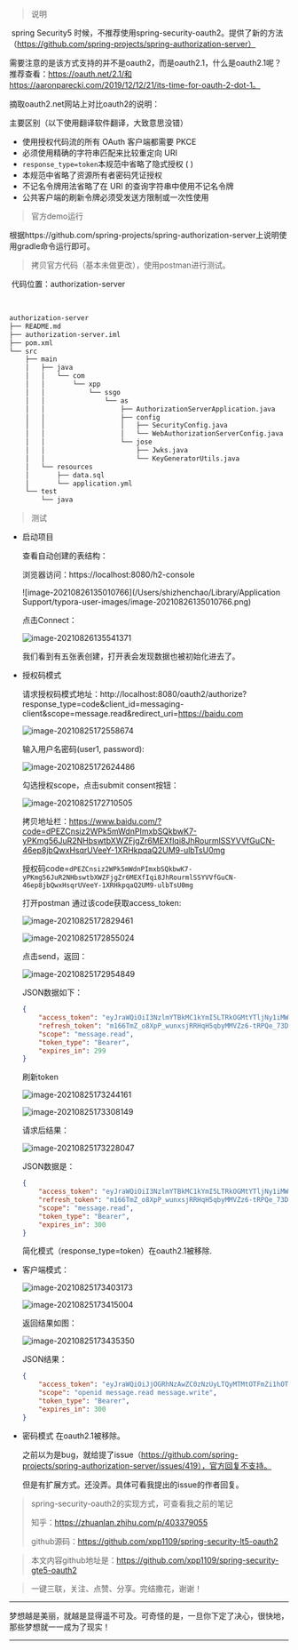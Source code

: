> 说明

​	spring Security5 时候，不推荐使用spring-security-oauth2。提供了新的方法（https://github.com/spring-projects/spring-authorization-server）

需要注意的是该方式支持的并不是oauth2，而是oauth2.1，什么是oauth2.1呢？推荐查看：https://oauth.net/2.1/和https://aaronparecki.com/2019/12/12/21/its-time-for-oauth-2-dot-1。

摘取oauth2.net网站上对比oauth2的说明：

主要区别（以下使用翻译软件翻译，大致意思没错）

- 使用授权代码流的所有 OAuth 客户端都需要 PKCE
- 必须使用精确的字符串匹配来比较重定向 URI
- `response_type=token`本规范中省略了隐式授权 ( )
- 本规范中省略了资源所有者密码凭证授权
- 不记名令牌用法省略了在 URI 的查询字符串中使用不记名令牌
- 公共客户端的刷新令牌必须受发送方限制或一次性使用

> 官方demo运行

​	根据https://github.com/spring-projects/spring-authorization-server上说明使用gradle命令运行即可。

> 拷贝官方代码（基本未做更改），使用postman进行测试。

​		代码位置：authorization-server

​		

```tex
authorization-server
├── README.md
├── authorization-server.iml
├── pom.xml
└── src
    ├── main
    │   ├── java
    │   │   └── com
    │   │       └── xpp
    │   │           └── ssgo
    │   │               └── as
    │   │                   ├── AuthorizationServerApplication.java
    │   │                   ├── config
    │   │                   │   ├── SecurityConfig.java
    │   │                   │   └── WebAuthorizationServerConfig.java
    │   │                   └── jose
    │   │                       ├── Jwks.java
    │   │                       └── KeyGeneratorUtils.java
    │   └── resources
    │       ├── data.sql
    │       └── application.yml
    └── test
        └── java
```



> 测试

* 启动项目

  查看自动创建的表结构：

  浏览器访问：https://localhost:8080/h2-console

  ![image-20210826135010766](/Users/shizhenchao/Library/Application Support/typora-user-images/image-20210826135010766.png)

  点击Connect：

  ![image-20210826135541371](https://raw.githubusercontent.com/xpp1109/images/main/uPic/image-20210826135541371.png)

  我们看到有五张表创建，打开表会发现数据也被初始化进去了。

  

* 授权码模式

  请求授权码模式地址：http://localhost:8080/oauth2/authorize?response_type=code&client_id=messaging-client&scope=message.read&redirect_uri=https://baidu.com

  ![image-20210825172558674](https://raw.githubusercontent.com/xpp1109/images/main/uPic/image-20210825172558674.png)

  输入用户名密码(user1, password):

  ![image-20210825172624486](https://raw.githubusercontent.com/xpp1109/images/main/uPic/image-20210825172624486.png)

  勾选授权scope，点击submit consent按钮：

  ![image-20210825172710505](https://raw.githubusercontent.com/xpp1109/images/main/uPic/image-20210825172710505.png)

  拷贝地址栏：https://www.baidu.com/?code=dPEZCnsiz2WPk5mWdnPImxbSQkbwK7-yPKmg56JuR2NHbswtbXWZFjgZr6MEXfIqi8JhRourmlSSYVVfGuCN-46ep8jbQwxHsqrUVeeY-1XRHkpqaQ2UM9-ulbTsU0mg

  授权码code=`dPEZCnsiz2WPk5mWdnPImxbSQkbwK7-yPKmg56JuR2NHbswtbXWZFjgZr6MEXfIqi8JhRourmlSSYVVfGuCN-46ep8jbQwxHsqrUVeeY-1XRHkpqaQ2UM9-ulbTsU0mg`

  打开postman 通过该code获取access_token:

  ![image-20210825172829461](https://raw.githubusercontent.com/xpp1109/images/main/uPic/image-20210825172829461.png)

  ![image-20210825172855024](https://raw.githubusercontent.com/xpp1109/images/main/uPic/image-20210825172855024.png)

  点击send，返回：

  ![image-20210825172954849](https://raw.githubusercontent.com/xpp1109/images/main/uPic/image-20210825172954849.png)

  JSON数据如下：

  ```json
  {
      "access_token": "eyJraWQiOiI3NzlmYTBkMC1kYmI5LTRkOGMtYTljNy1iMWE3N2U1MjU3ZDMiLCJhbGciOiJSUzI1NiJ9.eyJzdWIiOiJ1c2VyMSIsImF1ZCI6Im1lc3NhZ2luZy1jbGllbnQiLCJuYmYiOjE2Mjk4ODM3NTgsInNjb3BlIjpbIm1lc3NhZ2UucmVhZCJdLCJpc3MiOiJodHRwOlwvXC9hdXRoLXNlcnZlcjo5MDAwIiwiZXhwIjoxNjI5ODg0MDU4LCJpYXQiOjE2Mjk4ODM3NTh9.DONZ0BYwqikDpX36yifOraxr6h_AX4uUAbLqnitC1vEaRHIZVuaSXcLesXx2XxIOyfKu-gglMxho83-JnNU60sX9QQVgnzsHQIExFoBtnFIOmj6mrxOcuTLFWEjya1fqN9rRDAHDInNkTpHICdzKWAtnRR_N7Xwt87B7EwcmAaZedLEyRZo6xQWrx_nIDIsdalxDHricniK7lYxMRHBzXIiV7hIFUtjfPCTGGUhuV3Etu5WGJpo9loOGezTydttvcHttlC8A71viDBR8jD0fQ5Z6NZuq1CfK3rBoh1jXmGUp8g8fi7WTeA2zKyLYYYPSot5FiHcecpc9bAPIh8oPEA",
      "refresh_token": "m166TmZ_o8XpP_wunxsjRRHqH5qbyMMVZz6-tRPQe_73DiKKd5ujdA8TdiwPDgxw6bnYE6MjlTcLy7Cc30BDYsZhHwr7PKXqX0QyQCwkiFRIkrmQOmvCAl-GO_R4gwWZ",
      "scope": "message.read",
      "token_type": "Bearer",
      "expires_in": 299
  }
  ```

  刷新token

  ![image-20210825173244161](https://raw.githubusercontent.com/xpp1109/images/main/uPic/image-20210825173244161.png)

  ![image-20210825173308149](https://raw.githubusercontent.com/xpp1109/images/main/uPic/image-20210825173308149.png)

  请求后结果：

  ![image-20210825173228047](https://raw.githubusercontent.com/xpp1109/images/main/uPic/image-20210825173228047.png)

  JSON数据是：

  ```json
  {
      "access_token": "eyJraWQiOiI3NzlmYTBkMC1kYmI5LTRkOGMtYTljNy1iMWE3N2U1MjU3ZDMiLCJhbGciOiJSUzI1NiJ9.eyJzdWIiOiJ1c2VyMSIsImF1ZCI6Im1lc3NhZ2luZy1jbGllbnQiLCJuYmYiOjE2Mjk4ODM5MzgsInNjb3BlIjpbIm1lc3NhZ2UucmVhZCJdLCJpc3MiOiJodHRwOlwvXC9hdXRoLXNlcnZlcjo5MDAwIiwiZXhwIjoxNjI5ODg0MjM4LCJpYXQiOjE2Mjk4ODM5Mzh9.GoCvmcLHIWYEN7-_jJQw3cOAC1TOH_If6VuxhgzsRIw2jfeJlgdKRxC9a_meRzoZGWcDb95aM_BPEwFgXsOgiXM5u_NTTaB9j6xEOoaTP_KA8V9bbqw63C-_nYlIzRQwYZUy4YHFDA-bOrUGjZxtRbr1WxP27iwiSMnXQ8XOI8P-gN5mr3EW7gxIr7vtoP1duwmqROirUuskw74YAr2l6ZDxdn7AEG17Qqb5gWYU9j61NHuyJGT7Vy1RQJT_G__vsLVaf-1z7CnE1_9IxSRGQf4TlKDG2F2C7TEGqGnNXQa5Sc-CPjh7hNHEirqH0_rBnKFwG9irtbS7eCFLporjkg",
      "refresh_token": "m166TmZ_o8XpP_wunxsjRRHqH5qbyMMVZz6-tRPQe_73DiKKd5ujdA8TdiwPDgxw6bnYE6MjlTcLy7Cc30BDYsZhHwr7PKXqX0QyQCwkiFRIkrmQOmvCAl-GO_R4gwWZ",
      "scope": "message.read",
      "token_type": "Bearer",
      "expires_in": 300
  }
  ```

  简化模式（response_type=token）在oauth2.1被移除.

* 客户端模式：

  ![image-20210825173403173](https://raw.githubusercontent.com/xpp1109/images/main/uPic/image-20210825173403173.png)

  ![image-20210825173415004](https://raw.githubusercontent.com/xpp1109/images/main/uPic/image-20210825173415004.png)

  返回结果如图：

  ![image-20210825173435350](https://raw.githubusercontent.com/xpp1109/images/main/uPic/image-20210825173435350.png)

  JSON结果：

  ```json
  {
      "access_token": "eyJraWQiOiJjOGRhNzAwZC0zNzUyLTQyMTMtOTFmZi1hOTlmMjY5NTU4NTciLCJhbGciOiJSUzI1NiJ9.eyJzdWIiOiJtZXNzYWdpbmctY2xpZW50IiwiYXVkIjoibWVzc2FnaW5nLWNsaWVudCIsIm5iZiI6MTYyOTg4MzEzNywic2NvcGUiOlsib3BlbmlkIiwibWVzc2FnZS5yZWFkIiwibWVzc2FnZS53cml0ZSJdLCJpc3MiOiJodHRwOlwvXC9hdXRoLXNlcnZlcjo5MDAwIiwiZXhwIjoxNjI5ODgzNDM3LCJpYXQiOjE2Mjk4ODMxMzd9.NvTu-y5AxLXLSSC_FvxgG3ZYCsOdQRBQgay5sZOmgPAPHcNrTeau7RtdQPoYL7rxedbbfgzBzBOQA3wYepMcuWqO7DBc3kB-I6D6c8nImMo24hSVDTXqnGEtyAUWUhiWJPY1IvVmgksZdaemXQUjFQmBM6Lxt32nBVz8Ap7NXb4oqIbr2bkYodvPRLdYY0PeMpPKAqJuKl4nnRzTCGWx9koJ4KGynkCo3KtMjpv3WuarVKpyiUIhTRlOOAI7wrGplFukaKXpNriMMwasFNtcKfSdWQ6iIDtFs1oUOfE7NJ8EY1FkUaZP1brrHzJgrSvaQPATOfNMFWAA7MN6DzUrlQ",
      "scope": "openid message.read message.write",
      "token_type": "Bearer",
      "expires_in": 300
  }
  ```

* 密码模式 在oauth2.1被移除。

  之前以为是bug，就给提了issue（https://github.com/spring-projects/spring-authorization-server/issues/419），官方回复不支持。

  但是有扩展方式。还没弄。具体可看我提出的issue的作者回复。

  

> spring-security-oauth2的实现方式，可查看我之前的笔记
>
> 知乎：https://zhuanlan.zhihu.com/p/403379055
>
> github源码：https://github.com/xpp1109/spring-security-lt5-oauth2



> 本文内容github地址是：https://github.com/xpp1109/spring-security-gte5-oauth2



> 一键三联，关注、点赞、分享。完结撒花，谢谢！



---

梦想越是美丽，就越是显得遥不可及。可奇怪的是，一旦你下定了决心，很快地，那些梦想就一一成为了现实！

---

